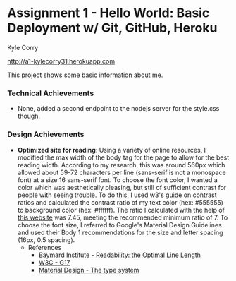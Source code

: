 Assignment 1 - Hello World: Basic Deployment w/ Git, GitHub, Heroku  
===
Kyle Corry

http://a1-kylecorry31.herokuapp.com

This project shows some basic information about me. 

### Technical Achievements
- None, added a second endpoint to the nodejs server for the style.css though.

### Design Achievements
- **Optimized site for reading**: Using a variety of online resources, I modified the max width of the body tag for the page to allow for the best reading width. According to my research, this was around 560px which allowed about 59-72 characters per line (sans-serif is not a monospace font) at a size 16 sans-serif font. To choose the font color, I wanted a color which was aesthetically pleasing, but still of sufficient contrast for people with seeing trouble. To do this, I used w3's guide on contrast ratios and calculated the contrast ratio of my text color (hex: #555555) to background color (hex: #ffffff). The ratio I calculated with the help of [this website](https://contrast-ratio.com/) was 7.45, meeting the recommended minimum ratio of 7. To choose the font size, I referred to Google's Material Design Guidelines and used their Body 1 recommendations for the size and letter spacing (16px, 0.5 spacing). 
	- References
		- [Baymard Institute - Readability: the Optimal Line Length](https://baymard.com/blog/line-length-readability)
		- [W3C - G17](https://www.w3.org/TR/WCAG20-TECHS/G17.html)
		- [Material Design - The type system](https://material.io/design/typography/the-type-system.html#type-scale)


